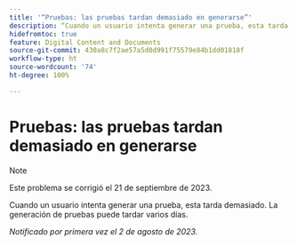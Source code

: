 ```yaml
---
title: '“Pruebas: las pruebas tardan demasiado en generarse”'
description: “Cuando un usuario intenta generar una prueba, esta tarda demasiado en generarse. La generación de pruebas puede tardar varios días”.
hidefromtoc: true
feature: Digital Content and Documents
source-git-commit: 430a8c7f2ae57a5d0d991f75579e84b1dd01818f
workflow-type: ht
source-wordcount: '74'
ht-degree: 100%

---
```



# Pruebas: las pruebas tardan demasiado en generarse

>[!NOTE]
>
>Este problema se corrigió el 21 de septiembre de 2023.

Cuando un usuario intenta generar una prueba, esta tarda demasiado. La generación de pruebas puede tardar varios días.

_Notificado por primera vez el 2 de agosto de 2023._

